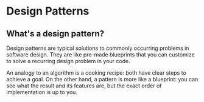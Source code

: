 # Design Patterns

##  What's a design pattern?

Design patterns are typical solutions to commonly occurring problems in software design.
They are like pre-made blueprints that you can customize to solve a recurring design problem in your code.

An analogy to an algorithm is a cooking recipe: both have clear steps to achieve a goal. On the other hand, a pattern is more like a blueprint: 
you can see what the result and its features are, but the exact order of implementation is up to you.
